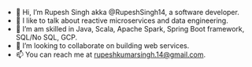 - 👋 Hi, I’m Rupesh Singh akka @RupeshSingh14, a software developer. 
- 👀 I like to talk about reactive microservices and data engineering. 
- 🌱 I’m am skilled in Java, Scala, Apache Spark, Spring Boot framework, SQL/No SQL, GCP.
- 💞️ I’m looking to collaborate on building web services. 
- 📫 You can reach me at rupeshkumarsingh.14@gmail.com.

<!---
RupeshSingh14/RupeshSingh14 is a ✨ special ✨ repository because its `README.md` (this file) appears on your GitHub profile.
You can click the Preview link to take a look at your changes.
--->
